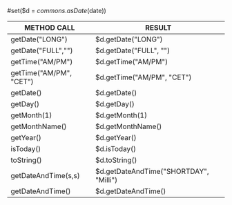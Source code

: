 #set($d = $commons.asDate($date))

| METHOD CALL | RESULT |
| ----------- | ------ |
| getDate("LONG")         | $d.getDate("LONG") |
| getDate("FULL","")      | $d.getDate("FULL", "") |
| getTime("AM/PM")        | $d.getTime("AM/PM") |
| getTime("AM/PM", "CET") | $d.getTime("AM/PM", "CET") |
| getDate()               | $d.getDate() |
| getDay()                | $d.getDay() |
| getMonth(1)             | $d.getMonth(1) |
| getMonthName()          | $d.getMonthName() |
| getYear()               | $d.getYear() |
| isToday()               | $d.isToday() |
| toString()              | $d.toString() |
| getDateAndTime(s,s)     | $d.getDateAndTime("SHORTDAY", "Milli") |
| getDateAndTime()        | $d.getDateAndTime() |